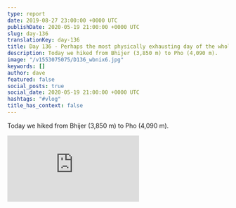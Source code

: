 ```yaml
---
type: report
date: 2019-08-27 23:00:00 +0000 UTC
publishDate: 2020-05-19 21:00:00 +0000 UTC
slug: day-136
translationKey: day-136
title: Day 136 - Perhaps the most physically exhausting day of the whole trek?
description: Today we hiked from Bhijer (3,850 m) to Pho (4,090 m).
image: "/v1553075075/D136_wbnix6.jpg"
keywords: []
author: dave
featured: false
social_posts: true
social_date: 2020-05-19 21:00:00 +0000 UTC
hashtags: "#vlog"
title_has_context: false
---
```


Today we hiked from Bhijer (3,850 m) to Pho (4,090 m).

<iframe class="youtube" src="https://www.youtube.com/embed/mT772ftT5kc" frameborder="0" allow="accelerometer; autoplay; encrypted-media; gyroscope; picture-in-picture" allowfullscreen></iframe>

